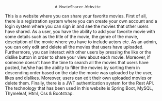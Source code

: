                            # MovieSharer-Website
This is a website where you can share your favorite movies. First of all, there is a registration system where you can create your own account
and a login system where you can sign in and see the movies that other users have shared. As a user, you have the ability to add your favorite movie
with some details such as the title of the movie, the genre of the movie, description of the movie where you have to include actors etc. As an admin, you can only edit and delete all the movies that users have uploaded. Furthermore, you can interact with other users by pressing the like or the dislike button in order to share your view about each movie.
Moreover, if someone doesn't have the time to search all the movies that users have posted, he/she has the ability to filter the movies by sorting them in descending order based on the date the movie was uploaded by the user,
likes and dislikes. Moreover, users can edit their own uploaded movies or delete them. Finally, there is a JWT authentication system for the Rest API.
The technology that has been used in this website is Spring Boot, MySQL, Thymeleaf, Html, Css & Bootstrap.
